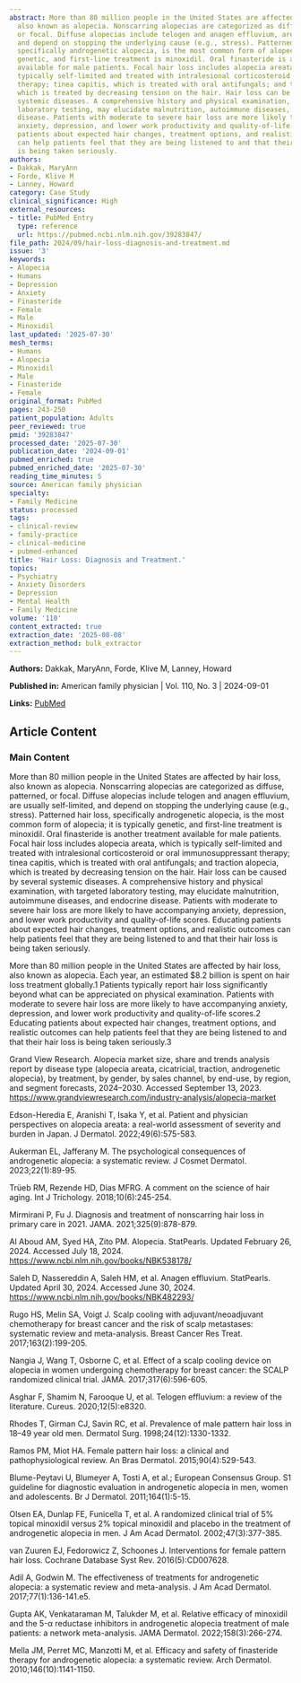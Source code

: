 ```yaml
---
abstract: More than 80 million people in the United States are affected by hair loss,
  also known as alopecia. Nonscarring alopecias are categorized as diffuse, patterned,
  or focal. Diffuse alopecias include telogen and anagen effluvium, are usually self-limited,
  and depend on stopping the underlying cause (e.g., stress). Patterned hair loss,
  specifically androgenetic alopecia, is the most common form of alopecia; it is typically
  genetic, and first-line treatment is minoxidil. Oral finasteride is another treatment
  available for male patients. Focal hair loss includes alopecia areata, which is
  typically self-limited and treated with intralesional corticosteroid or oral immunosuppressant
  therapy; tinea capitis, which is treated with oral antifungals; and traction alopecia,
  which is treated by decreasing tension on the hair. Hair loss can be caused by several
  systemic diseases. A comprehensive history and physical examination, with targeted
  laboratory testing, may elucidate malnutrition, autoimmune diseases, and endocrine
  disease. Patients with moderate to severe hair loss are more likely to have accompanying
  anxiety, depression, and lower work productivity and quality-of-life scores. Educating
  patients about expected hair changes, treatment options, and realistic outcomes
  can help patients feel that they are being listened to and that their hair loss
  is being taken seriously.
authors:
- Dakkak, MaryAnn
- Forde, Klive M
- Lanney, Howard
category: Case Study
clinical_significance: High
external_resources:
- title: PubMed Entry
  type: reference
  url: https://pubmed.ncbi.nlm.nih.gov/39283847/
file_path: 2024/09/hair-loss-diagnosis-and-treatment.md
issue: '3'
keywords:
- Alopecia
- Humans
- Depression
- Anxiety
- Finasteride
- Female
- Male
- Minoxidil
last_updated: '2025-07-30'
mesh_terms:
- Humans
- Alopecia
- Minoxidil
- Male
- Finasteride
- Female
original_format: PubMed
pages: 243-250
patient_population: Adults
peer_reviewed: true
pmid: '39283847'
processed_date: '2025-07-30'
publication_date: '2024-09-01'
pubmed_enriched: true
pubmed_enriched_date: '2025-07-30'
reading_time_minutes: 5
source: American family physician
specialty:
- Family Medicine
status: processed
tags:
- clinical-review
- family-practice
- clinical-medicine
- pubmed-enhanced
title: 'Hair Loss: Diagnosis and Treatment.'
topics:
- Psychiatry
- Anxiety Disorders
- Depression
- Mental Health
- Family Medicine
volume: '110'
content_extracted: true
extraction_date: '2025-08-08'
extraction_method: bulk_extractor
---
```


**Authors:** Dakkak, MaryAnn, Forde, Klive M, Lanney, Howard

**Published in:** American family physician | Vol. 110, No. 3 | 2024-09-01

**Links:** [PubMed](https://pubmed.ncbi.nlm.nih.gov/39283847/)


## Article Content


### Main Content


More than 80 million people in the United States are affected by hair loss, also known as alopecia. Nonscarring alopecias are categorized as diffuse, patterned, or focal. Diffuse alopecias include telogen and anagen effluvium, are usually self-limited, and depend on stopping the underlying cause (e.g., stress). Patterned hair loss, specifically androgenetic alopecia, is the most common form of alopecia; it is typically genetic, and first-line treatment is minoxidil. Oral finasteride is another treatment available for male patients. Focal hair loss includes alopecia areata, which is typically self-limited and treated with intralesional corticosteroid or oral immunosuppressant therapy; tinea capitis, which is treated with oral antifungals; and traction alopecia, which is treated by decreasing tension on the hair. Hair loss can be caused by several systemic diseases. A comprehensive history and physical examination, with targeted laboratory testing, may elucidate malnutrition, autoimmune diseases, and endocrine disease. Patients with moderate to severe hair loss are more likely to have accompanying anxiety, depression, and lower work productivity and quality-of-life scores. Educating patients about expected hair changes, treatment options, and realistic outcomes can help patients feel that they are being listened to and that their hair loss is being taken seriously.

More than 80 million people in the United States are affected by hair loss, also known as alopecia. Each year, an estimated $8.2 billion is spent on hair loss treatment globally.1 Patients typically report hair loss significantly beyond what can be appreciated on physical examination. Patients with moderate to severe hair loss are more likely to have accompanying anxiety, depression, and lower work productivity and quality-of-life scores.2 Educating patients about expected hair changes, treatment options, and realistic outcomes can help patients feel that they are being listened to and that their hair loss is being taken seriously.3

Grand View Research. Alopecia market size, share and trends analysis report by disease type (alopecia areata, cicatricial, traction, androgenetic alopecia), by treatment, by gender, by sales channel, by end-use, by region, and segment forecasts, 2024–2030. Accessed September 13, 2023. https://www.grandviewresearch.com/industry-analysis/alopecia-market

Edson-Heredia E, Aranishi T, Isaka Y, et al. Patient and physician perspectives on alopecia areata: a real-world assessment of severity and burden in Japan. J Dermatol. 2022;49(6):575-583.

Aukerman EL, Jafferany M. The psychological consequences of androgenetic alopecia: a systematic review. J Cosmet Dermatol. 2023;22(1):89-95.

Trüeb RM, Rezende HD, Dias MFRG. A comment on the science of hair aging. Int J Trichology. 2018;10(6):245-254.

Mirmirani P, Fu J. Diagnosis and treatment of nonscarring hair loss in primary care in 2021. JAMA. 2021;325(9):878-879.

Al Aboud AM, Syed HA, Zito PM. Alopecia. StatPearls. Updated February 26, 2024. Accessed July 18, 2024. https://www.ncbi.nlm.nih.gov/books/NBK538178/

Saleh D, Nassereddin A, Saleh HM, et al. Anagen effluvium. StatPearls. Updated April 30, 2024. Accessed June 30, 2024. https://www.ncbi.nlm.nih.gov/books/NBK482293/

Rugo HS, Melin SA, Voigt J. Scalp cooling with adjuvant/neoadjuvant chemotherapy for breast cancer and the risk of scalp metastases: systematic review and meta-analysis. Breast Cancer Res Treat. 2017;163(2):199-205.

Nangia J, Wang T, Osborne C, et al. Effect of a scalp cooling device on alopecia in women undergoing chemotherapy for breast cancer: the SCALP randomized clinical trial. JAMA. 2017;317(6):596-605.

Asghar F, Shamim N, Farooque U, et al. Telogen effluvium: a review of the literature. Cureus. 2020;12(5):e8320.

Rhodes T, Girman CJ, Savin RC, et al. Prevalence of male pattern hair loss in 18–49 year old men. Dermatol Surg. 1998;24(12):1330-1332.

Ramos PM, Miot HA. Female pattern hair loss: a clinical and pathophysiological review. An Bras Dermatol. 2015;90(4):529-543.

Blume-Peytavi U, Blumeyer A, Tosti A, et al.; European Consensus Group. S1 guideline for diagnostic evaluation in androgenetic alopecia in men, women and adolescents. Br J Dermatol. 2011;164(1):5-15.

Olsen EA, Dunlap FE, Funicella T, et al. A randomized clinical trial of 5% topical minoxidil versus 2% topical minoxidil and placebo in the treatment of androgenetic alopecia in men. J Am Acad Dermatol. 2002;47(3):377-385.

van Zuuren EJ, Fedorowicz Z, Schoones J. Interventions for female pattern hair loss. Cochrane Database Syst Rev. 2016(5):CD007628.

Adil A, Godwin M. The effectiveness of treatments for androgenetic alopecia: a systematic review and meta-analysis. J Am Acad Dermatol. 2017;77(1):136-141.e5.

Gupta AK, Venkataraman M, Talukder M, et al. Relative efficacy of minoxidil and the 5-α reductase inhibitors in androgenetic alopecia treatment of male patients: a network meta-analysis. JAMA Dermatol. 2022;158(3):266-274.

Mella JM, Perret MC, Manzotti M, et al. Efficacy and safety of finasteride therapy for androgenetic alopecia: a systematic review. Arch Dermatol. 2010;146(10):1141-1150.